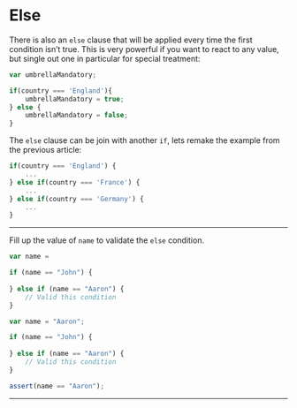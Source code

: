 # Else

There is also an `else` clause that will be applied every time the first condition isn’t true. This is very powerful if you want to react to any value, but single out one in particular for special treatment:

```javascript
var umbrellaMandatory;

if(country === 'England'){
    umbrellaMandatory = true;
} else {
    umbrellaMandatory = false;
}
```

The `else` clause can be join with another `if`, lets remake the example from the previous article:

```javascript
if(country === 'England') {
    ...
} else if(country === 'France') {
    ...
} else if(country === 'Germany') {
    ...
}
```


---

Fill up the value of `name` to validate the `else` condition.

```js
var name = 

if (name == "John") {
    
} else if (name == "Aaron") {
    // Valid this condition
}
```

```js
var name = "Aaron";

if (name == "John") {
    
} else if (name == "Aaron") {
    // Valid this condition
}
```

```js
assert(name == "Aaron");
```

---